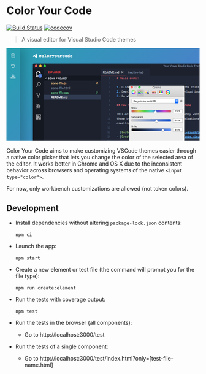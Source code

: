 # Color Your Code

[![Build Status](https://img.shields.io/travis/kcmr/color-your-code/master.svg)](https://travis-ci.org/kcmr/color-your-code) 
[![codecov](https://codecov.io/gh/kcmr/color-your-code/branch/master/graph/badge.svg)](https://codecov.io/gh/kcmr/color-your-code)

> A visual editor for Visual Studio Code themes

![Color Your Code](images/color-your-code-preview-large.png)

Color Your Code aims to make customizing VSCode themes easier through a native color picker that lets you change the color of the selected area of the editor. It works better in Chrome and OS X due to the inconsistent behavior across browsers and operating systems of the native `<input type="color">`. 

For now, only workbench customizations are allowed (not token colors).

## Development

- Install dependencies without altering `package-lock.json` contents:
  ```
  npm ci
  ```

- Launch the app:
  ```
  npm start
  ```

- Create a new element or test file (the command will prompt you for the file type):
  ```
  npm run create:element
  ```

- Run the tests with coverage output:
  ```
  npm test
  ```

- Run the tests in the browser (all components):
  - Go to http://localhost:3000/test
  
- Run the tests of a single component:
  - Go to http://localhost:3000/test/index.html?only=[test-file-name.html]
